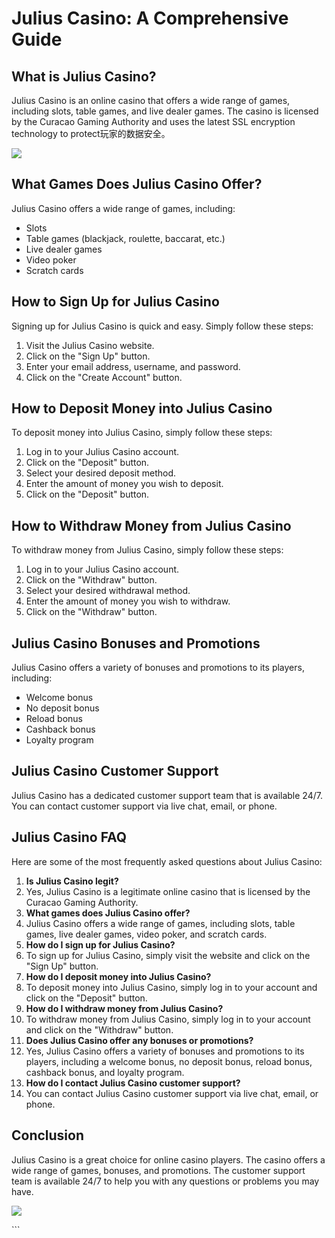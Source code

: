 # Julius Casino: A Comprehensive Guide

## What is Julius Casino?

Julius Casino is an online casino that offers a wide range of games,
including slots, table games, and live dealer games. The casino is
licensed by the Curacao Gaming Authority and uses the latest SSL
encryption technology to protect玩家的数据安全。

[![](https://i.imgur.com/JJwkDm3.png)](https://traff.sbs/frcas)

## What Games Does Julius Casino Offer?

Julius Casino offers a wide range of games, including:

-   Slots
-   Table games (blackjack, roulette, baccarat, etc.)
-   Live dealer games
-   Video poker
-   Scratch cards

## How to Sign Up for Julius Casino

Signing up for Julius Casino is quick and easy. Simply follow these
steps:

1.  Visit the Julius Casino website.
2.  Click on the "Sign Up" button.
3.  Enter your email address, username, and password.
4.  Click on the "Create Account" button.

## How to Deposit Money into Julius Casino

To deposit money into Julius Casino, simply follow these steps:

1.  Log in to your Julius Casino account.
2.  Click on the "Deposit" button.
3.  Select your desired deposit method.
4.  Enter the amount of money you wish to deposit.
5.  Click on the "Deposit" button.

## How to Withdraw Money from Julius Casino

To withdraw money from Julius Casino, simply follow these steps:

1.  Log in to your Julius Casino account.
2.  Click on the "Withdraw" button.
3.  Select your desired withdrawal method.
4.  Enter the amount of money you wish to withdraw.
5.  Click on the "Withdraw" button.

## Julius Casino Bonuses and Promotions

Julius Casino offers a variety of bonuses and promotions to its players,
including:

-   Welcome bonus
-   No deposit bonus
-   Reload bonus
-   Cashback bonus
-   Loyalty program

## Julius Casino Customer Support

Julius Casino has a dedicated customer support team that is available
24/7. You can contact customer support via live chat, email, or phone.

## Julius Casino FAQ

Here are some of the most frequently asked questions about Julius
Casino:

1.  **Is Julius Casino legit?**
2.  Yes, Julius Casino is a legitimate online casino that is licensed by
    the Curacao Gaming Authority.
3.  **What games does Julius Casino offer?**
4.  Julius Casino offers a wide range of games, including slots, table
    games, live dealer games, video poker, and scratch cards.
5.  **How do I sign up for Julius Casino?**
6.  To sign up for Julius Casino, simply visit the website and click on
    the "Sign Up" button.
7.  **How do I deposit money into Julius Casino?**
8.  To deposit money into Julius Casino, simply log in to your account
    and click on the "Deposit" button.
9.  **How do I withdraw money from Julius Casino?**
10. To withdraw money from Julius Casino, simply log in to your account
    and click on the "Withdraw" button.
11. **Does Julius Casino offer any bonuses or promotions?**
12. Yes, Julius Casino offers a variety of bonuses and promotions to its
    players, including a welcome bonus, no deposit bonus, reload bonus,
    cashback bonus, and loyalty program.
13. **How do I contact Julius Casino customer support?**
14. You can contact Julius Casino customer support via live chat, email,
    or phone.

## Conclusion

Julius Casino is a great choice for online casino players. The casino
offers a wide range of games, bonuses, and promotions. The customer
support team is available 24/7 to help you with any questions or
problems you may have.

[![](\%22https://i.imgur.com/JJwkDm3.png\%22)](\%22https://traff.sbs/frcas\%22)

\`\`\`

